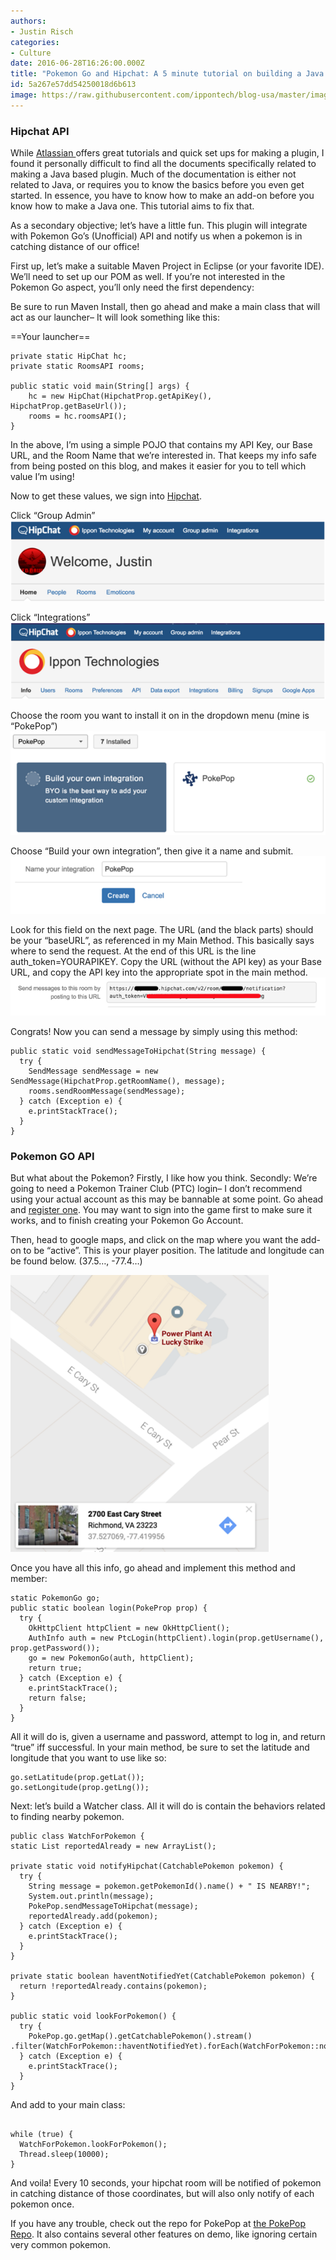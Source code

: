 ```yaml
---
authors:
- Justin Risch
categories:
- Culture
date: 2016-06-28T16:26:00.000Z
title: "Pokemon Go and Hipchat: A 5 minute tutorial on building a Java -based Hipchat plugin."
id: 5a267e57dd54250018d6b613
image: https://raw.githubusercontent.com/ippontech/blog-usa/master/images/2016/12/pokemon-go--1-1.jpg
---
```


### Hipchat API

While [Atlassian ](https://www.atlassian.com/) offers great tutorials and quick set ups for making a plugin, I found it personally difficult to find all the documents specifically related to making a Java based plugin. Much of the documentation is either not related to Java, or requires you to know the basics before you even get started. In essence, you have to know how to make an add-on before you know how to make a Java one. This tutorial aims to fix that.

As a secondary objective; let’s have a little fun. This plugin will integrate with Pokemon Go’s (Unofficial) API and notify us when a pokemon is in catching distance of our office!

First up, let’s make a suitable Maven Project in Eclipse (or your favorite IDE). We’ll need to set up our POM as well. If you’re not interested in the Pokemon Go aspect, you’ll only need the first dependency:

Be sure to run Maven Install, then go ahead and make a main class that will act as our launcher– It will look something like this:

==Your launcher==
```language-java
private static HipChat hc;
private static RoomsAPI rooms;

public static void main(String[] args) {
    hc = new HipChat(HipchatProp.getApiKey(), HipchatProp.getBaseUrl());
    rooms = hc.roomsAPI();
}
```

In the above, I’m using a simple POJO that contains my API Key, our Base URL, and the Room Name that we’re interested in. That keeps my info safe from being posted on this blog, and makes it easier for you to tell which value I’m using!

Now to get these values, we sign into [Hipchat](www.hipchat.com).

Click “Group Admin”
![](https://raw.githubusercontent.com/ippontech/blog-usa/master/images/2016/12/VbpCTnj.jpg)

 Click “Integrations”
![](https://raw.githubusercontent.com/ippontech/blog-usa/master/images/2016/12/xVgknzE.jpg)

 Choose the room you want to install it on in the dropdown menu (mine is “PokePop”)
![](https://raw.githubusercontent.com/ippontech/blog-usa/master/images/2016/12/LYnFVIR.jpg)

 Choose “Build your own integration”, then give it a name and submit.
![](https://raw.githubusercontent.com/ippontech/blog-usa/master/images/2016/12/GQ5tEVP.jpg)

Look for this field on the next page. The URL (and the black parts) should be your “baseURL”, as referenced in my Main Method. This basically says where to send the request. At the end of this URL is the line auth_token=YOURAPIKEY. Copy the URL (without the API key) as your Base URL, and copy the API key into the appropriate spot in the main method.
![](https://raw.githubusercontent.com/ippontech/blog-usa/master/images/2016/12/YEitFJ4.jpg)

Congrats! Now you can send a message by simply using this method:

```language-java
public static void sendMessageToHipchat(String message) {
  try {
    SendMessage sendMessage = new SendMessage(HipchatProp.getRoomName(), message);
    rooms.sendRoomMessage(sendMessage);
  } catch (Exception e) {
    e.printStackTrace();
  }
}
```

### Pokemon GO API

But what about the Pokemon? Firstly, I like how you think. Secondly: We’re going to need a Pokemon Trainer Club (PTC) login– I don’t recommend using your actual account as this may be bannable at some point. Go ahead and [register one](https://club.pokemon.com/us/pokemon-trainer-club/sign-up/). You may want to sign into the game first to make sure it works, and to finish creating your Pokemon Go Account.

Then, head to google maps, and click on the map where you want the add-on to be “active”. This is your player position. The latitude and longitude can be found below. (37.5…, -77.4…)

![](https://raw.githubusercontent.com/ippontech/blog-usa/master/images/2016/12/bEEG7Fb.jpg)

Once you have all this info, go ahead and implement this method and member:

```language-java
static PokemonGo go;
public static boolean login(PokeProp prop) {
  try {
    OkHttpClient httpClient = new OkHttpClient();
    AuthInfo auth = new PtcLogin(httpClient).login(prop.getUsername(), prop.getPassword());
    go = new PokemonGo(auth, httpClient);
    return true;
  } catch (Exception e) {
    e.printStackTrace();
    return false;
  }
}
```

All it will do is, given a username and password, attempt to log in, and return “true” iff successful. In your main method, be sure to set the latitude and longitude that you want to use like so:

```language-java
go.setLatitude(prop.getLat());
go.setLongitude(prop.getLng());
```

Next: let’s build a Watcher class. All it will do is contain the behaviors related to finding nearby pokemon.

```language-java
public class WatchForPokemon {
static List reportedAlready = new ArrayList();

private static void notifyHipchat(CatchablePokemon pokemon) {
  try {
    String message = pokemon.getPokemonId().name() + " IS NEARBY!";
    System.out.println(message);
    PokePop.sendMessageToHipchat(message);
    reportedAlready.add(pokemon);
  } catch (Exception e) {
    e.printStackTrace();
  }
}

private static boolean haventNotifiedYet(CatchablePokemon pokemon) {
  return !reportedAlready.contains(pokemon);
}

public static void lookForPokemon() {
  try {
    PokePop.go.getMap().getCatchablePokemon().stream() .filter(WatchForPokemon::haventNotifiedYet).forEach(WatchForPokemon::notifyHipchat);
  } catch (Exception e) {
    e.printStackTrace();
  }
}
```

And add to your main class:

```language-java

while (true) {
  WatchForPokemon.lookForPokemon();
  Thread.sleep(10000);
}
```
And voila! Every 10 seconds, your hipchat room will be notified of pokemon in catching distance of those coordinates, but will also only notify of each pokemon once.

If you have any trouble, check out the repo for PokePop at [the PokePop Repo](https://github.com/JustinRisch/Pokepop). It also contains several other features on demo, like ignoring certain very common pokemon.
